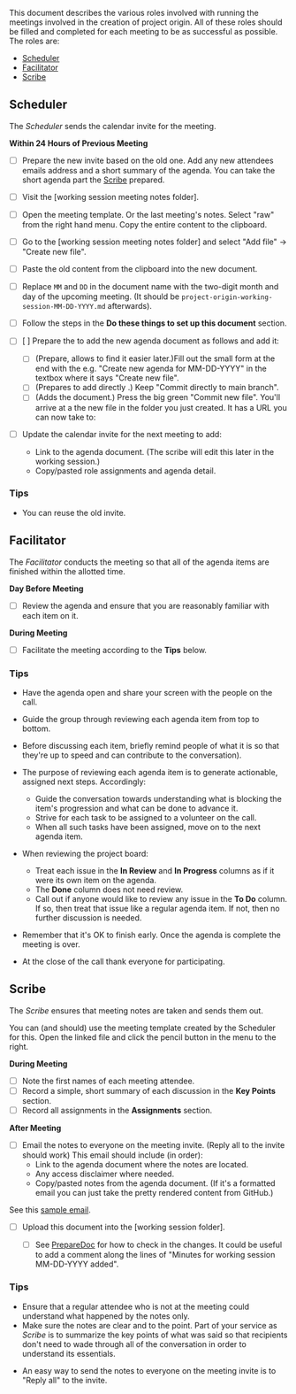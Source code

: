 This document describes the various roles involved with running the meetings involved in the creation of project origin.
All of these roles should be filled and completed for each meeting to be as successful as possible.
The roles are:

* [Scheduler]
* [Facilitator]
* [Scribe]

<a name="scheduler"></a>
## Scheduler

The _Scheduler_ sends the calendar invite for the meeting.

**Within 24 Hours of Previous Meeting**
* [ ] Prepare the new invite based on the old one. Add any new attendees emails address and a short summary of the agenda. You can take the short agenda part the [Scribe] prepared.  
* [ ] Visit the [working session meeting notes folder].
* [ ] Open the  meeting template. Or the last meeting's notes. Select "raw" from the right hand menu. Copy the entire content to the clipboard.
* [ ] Go to the [working session meeting notes folder] and select "Add file" -> "Create new file".
* [ ] Paste the old content from the clipboard into the new document.
* [ ] Replace `MM` and `DD` in the document name with the two-digit month and day of the upcoming meeting. (It should be `project-origin-working-session-MM-DD-YYYY.md` afterwards).
* [ ] Follow the steps in the **Do these things to set up this document** section.
<a name="preparedoc"></a>
* [ ] [ ] Prepare the to add the new agenda document as follows and add it: 
  * [ ] (Prepare, allows to find it easier later.)Fill out the small form at the end with the e.g. "Create new agenda for MM-DD-YYYY" in the textbox where it says "Create new file". 
  * [ ] (Prepares to add directly .) Keep "Commit directly to main branch". 
  * [ ] (Adds the document.) Press the big green "Commit new file". You'll arrive at a the new file in the folder you just created. It has a URL you can now take to:

* [ ] Update the calendar invite for the next meeting to add:

  * Link to the agenda document. (The scribe will edit this later in the working session.)
  * Copy/pasted role assignments and agenda detail.

### Tips

* You can reuse the old invite.

<a name="facilitator"></a>

## Facilitator

The _Facilitator_ conducts the meeting so that all of the agenda items are finished within the allotted time.

**Day Before Meeting**

* [ ] Review the agenda and ensure that you are reasonably familiar with each item on it.

**During Meeting**

* [ ] Facilitate the meeting according to the **Tips** below.

### Tips

* Have the agenda open and share your screen with the people on the call.
* Guide the group through reviewing each agenda item from top to bottom.
* Before discussing each item, briefly remind people of what it is so that they're up to speed and can contribute to the conversation).
* The purpose of reviewing each agenda item is to generate actionable, assigned next steps.  Accordingly:

  * Guide the conversation towards understanding what is blocking the item's progression and what can be done to advance it.
  * Strive for each task to be assigned to a volunteer on the call.
  * When all such tasks have been assigned, move on to the next agenda item.
  
* When reviewing the project board:

  * Treat each issue in the **In Review** and **In Progress** columns as if it were its own item on the agenda.
  * The **Done** column does not need review.
  * Call out if anyone would like to review any issue in the **To Do** column.
  If so, then treat that issue like a regular agenda item.
  If not, then no further discussion is needed.

* Remember that it's OK to finish early.
Once the agenda is complete the meeting is over.
* At the close of the call thank everyone for participating.

<a name="scribe"></a>

## Scribe

The _Scribe_ ensures that meeting notes are taken and sends them out.

You can (and should) use the meeting template created by the Scheduler for this. Open the linked file and click the pencil button in the menu to the right.

**During Meeting**

* [ ] Note the first names of each meeting attendee.
* [ ] Record a simple, short summary of each discussion in the **Key Points** section.
* [ ] Record all assignments in the **Assignments** section.

**After Meeting**

* [ ] Email the notes to everyone on the meeting invite. (Reply all to the invite should work)
  This email should include (in order):
  * Link to the agenda document where the notes are located.
  * Any access disclaimer where needed.
  * Copy/pasted notes from the agenda document. (If it's a formatted email you can just take the pretty rendered content from GitHub.)

See this [sample email].
* [ ] Upload this document into the [working session folder].
  * [ ] See [PrepareDoc] for how to check in the changes. It could be useful to add a comment along the lines of "Minutes for working session MM-DD-YYYY added".  


### Tips

* Ensure that a regular attendee who is not at the meeting could understand what happened by the notes only.
* Make sure the notes are clear and to the point.
Part of your service as _Scribe_ is to summarize the key points of what was said so that recipients don't need to wade through all of the conversation in order to understand its essentials.
<!-- * Here is a [sample notes announcement].
* Here is a [sample email]. -->
* An easy way to send the notes to everyone on the meeting invite is to "Reply all" to the invite.

[template]: https://github.com/project-origin/origin-collaboration/pull/87
[learning path folder]: https://github.com/project-origin/origin-collaboration/tree/main/meeting-docs
[Scheduler]: #scheduler
[Facilitator]: #facilitator
[Scribe]: #scribe
[PrepareDoc]: #preparedoc
[sample email]: ./examples/notes-email.md